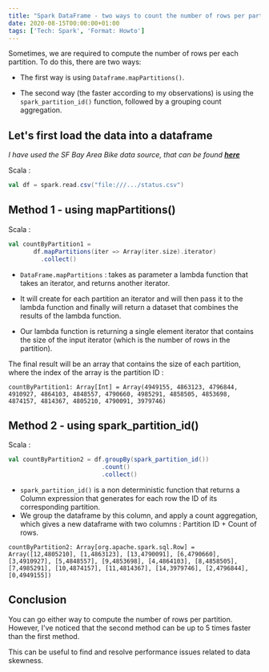 ```yaml
---
title: "Spark DataFrame - two ways to count the number of rows per partition"
date: 2020-08-15T00:00:00+01:00
tags: ['Tech: Spark', 'Format: Howto']
---
```


Sometimes, we are required to compute the number of rows per each partition. To do this, there are two ways: 

* The first way is using ```Dataframe.mapPartitions()```.

* The second way (the faster according to my observations) is using the ```spark_partition_id()``` function, followed by a grouping count aggregation.


## Let's first load the data into a dataframe  

*I have used the SF Bay Area Bike data source, that can be found [**here**](https://www.kaggle.com/benhamner/sf-bay-area-bike-share/data#)*

Scala : 

```scala
val df = spark.read.csv("file:///.../status.csv")
```


## Method 1 - using mapPartitions()
Scala : 
```scala
val countByPartition1 = 
       df.mapPartitions(iter => Array(iter.size).iterator)
         .collect()
```

* ```DataFrame.mapPartitions``` : takes as parameter a lambda function that takes an iterator, and returns another iterator. 

* It will create for each partition an iterator and will then pass it to the lambda function and finally will return a dataset that combines the results of the lambda function. 

* Our lambda function is returning a single element iterator that contains the size of the input iterator (which is the number of rows in the partition). 

The final result will be an array that contains the size of each partition, where the index of the array is the partition ID :  
   
```
countByPartition1: Array[Int] = Array(4949155, 4863123, 4796844, 4910927, 4864103, 4848557, 4790660, 4985291, 4858505, 4853698, 4874157, 4814367, 4805210, 4790091, 3979746)
```

## Method 2 - using spark_partition_id()

Scala : 
```scala
val countByPartition2 = df.groupBy(spark_partition_id())
                          .count()
                          .collect() 
```

* ```spark_partition_id()``` is a non deterministic function that returns a Column expression that generates for each row the ID of its corresponding partition.
* We group the dataframe by this column, and apply a count aggregation, which gives a new dataframe with two columns : Partition ID + Count of rows.


```
countByPartition2: Array[org.apache.spark.sql.Row] = Array([12,4805210], [1,4863123], [13,4790091], [6,4790660], [3,4910927], [5,4848557], [9,4853698], [4,4864103], [8,4858505], [7,4985291], [10,4874157], [11,4814367], [14,3979746], [2,4796844], [0,4949155])
```

## Conclusion 

You can go either way to compute the number of rows per partition.
However, I've noticed that the second method can be up to 5 times faster than the first method.

This can be useful to find and resolve performance issues related to data skewness. 